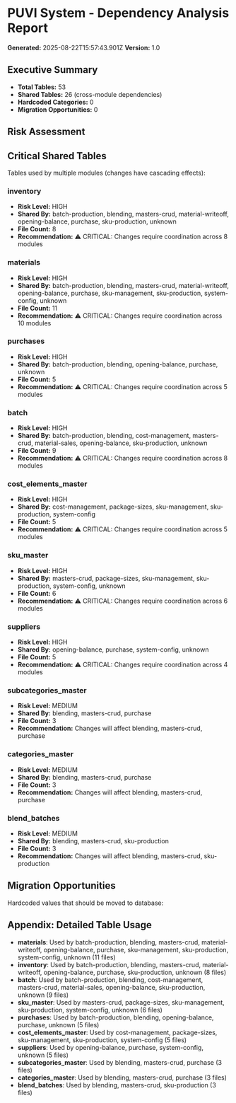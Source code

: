 # PUVI System - Dependency Analysis Report

**Generated:** 2025-08-22T15:57:43.901Z
**Version:** 1.0

## Executive Summary

- **Total Tables:** 53
- **Shared Tables:** 26 (cross-module dependencies)
- **Hardcoded Categories:** 0
- **Migration Opportunities:** 0

## Risk Assessment

## Critical Shared Tables

Tables used by multiple modules (changes have cascading effects):

### inventory
- **Risk Level:** HIGH
- **Shared By:** batch-production, blending, masters-crud, material-writeoff, opening-balance, purchase, sku-production, unknown
- **File Count:** 8
- **Recommendation:** ⚠️ CRITICAL: Changes require coordination across 8 modules

### materials
- **Risk Level:** HIGH
- **Shared By:** batch-production, blending, masters-crud, material-writeoff, opening-balance, purchase, sku-management, sku-production, system-config, unknown
- **File Count:** 11
- **Recommendation:** ⚠️ CRITICAL: Changes require coordination across 10 modules

### purchases
- **Risk Level:** HIGH
- **Shared By:** batch-production, blending, opening-balance, purchase, unknown
- **File Count:** 5
- **Recommendation:** ⚠️ CRITICAL: Changes require coordination across 5 modules

### batch
- **Risk Level:** HIGH
- **Shared By:** batch-production, blending, cost-management, masters-crud, material-sales, opening-balance, sku-production, unknown
- **File Count:** 9
- **Recommendation:** ⚠️ CRITICAL: Changes require coordination across 8 modules

### cost_elements_master
- **Risk Level:** HIGH
- **Shared By:** cost-management, package-sizes, sku-management, sku-production, system-config
- **File Count:** 5
- **Recommendation:** ⚠️ CRITICAL: Changes require coordination across 5 modules

### sku_master
- **Risk Level:** HIGH
- **Shared By:** masters-crud, package-sizes, sku-management, sku-production, system-config, unknown
- **File Count:** 6
- **Recommendation:** ⚠️ CRITICAL: Changes require coordination across 6 modules

### suppliers
- **Risk Level:** HIGH
- **Shared By:** opening-balance, purchase, system-config, unknown
- **File Count:** 5
- **Recommendation:** ⚠️ CRITICAL: Changes require coordination across 4 modules

### subcategories_master
- **Risk Level:** MEDIUM
- **Shared By:** blending, masters-crud, purchase
- **File Count:** 3
- **Recommendation:** Changes will affect blending, masters-crud, purchase

### categories_master
- **Risk Level:** MEDIUM
- **Shared By:** blending, masters-crud, purchase
- **File Count:** 3
- **Recommendation:** Changes will affect blending, masters-crud, purchase

### blend_batches
- **Risk Level:** MEDIUM
- **Shared By:** blending, masters-crud, sku-production
- **File Count:** 3
- **Recommendation:** Changes will affect blending, masters-crud, sku-production

## Migration Opportunities

Hardcoded values that should be moved to database:

## Appendix: Detailed Table Usage

- **materials**: Used by batch-production, blending, masters-crud, material-writeoff, opening-balance, purchase, sku-management, sku-production, system-config, unknown (11 files)
- **inventory**: Used by batch-production, blending, masters-crud, material-writeoff, opening-balance, purchase, sku-production, unknown (8 files)
- **batch**: Used by batch-production, blending, cost-management, masters-crud, material-sales, opening-balance, sku-production, unknown (9 files)
- **sku_master**: Used by masters-crud, package-sizes, sku-management, sku-production, system-config, unknown (6 files)
- **purchases**: Used by batch-production, blending, opening-balance, purchase, unknown (5 files)
- **cost_elements_master**: Used by cost-management, package-sizes, sku-management, sku-production, system-config (5 files)
- **suppliers**: Used by opening-balance, purchase, system-config, unknown (5 files)
- **subcategories_master**: Used by blending, masters-crud, purchase (3 files)
- **categories_master**: Used by blending, masters-crud, purchase (3 files)
- **blend_batches**: Used by blending, masters-crud, sku-production (3 files)